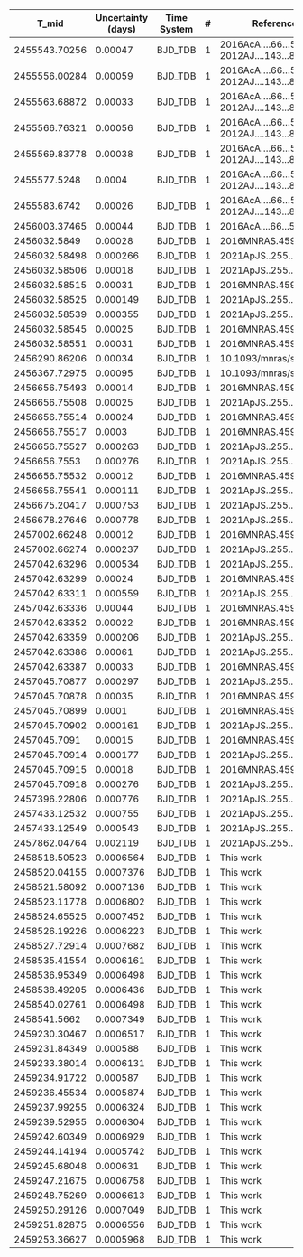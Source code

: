|T_mid        |Uncertainty (days)|Time System|#  |Reference                             |
|-------------|------------------|-----------|---|--------------------------------------|
|2455543.70256|0.00047           |BJD_TDB    |1  |2016AcA….66…55M; 2012AJ....143...81S  |
|2455556.00284|0.00059           |BJD_TDB    |1  |2016AcA….66…55M; 2012AJ....143...81S  |
|2455563.68872|0.00033           |BJD_TDB    |1  |2016AcA….66…55M; 2012AJ....143...81S  |
|2455566.76321|0.00056           |BJD_TDB    |1  |2016AcA….66…55M; 2012AJ....143...81S  |
|2455569.83778|0.00038           |BJD_TDB    |1  |2016AcA….66…55M; 2012AJ....143...81S  |
|2455577.5248 |0.0004            |BJD_TDB    |1  |2016AcA….66…55M; 2012AJ....143...81S  |
|2455583.6742 |0.00026           |BJD_TDB    |1  |2016AcA….66…55M; 2012AJ....143...81S  |
|2456003.37465|0.00044           |BJD_TDB    |1  |2016AcA....66...55M                   |
|2456032.5849 |0.00028           |BJD_TDB    |1  |2016MNRAS.459.1393M                   |
|2456032.58498|0.000266          |BJD_TDB    |1  |2021ApJS..255...15W                   |
|2456032.58506|0.00018           |BJD_TDB    |1  |2021ApJS..255...15W                   |
|2456032.58515|0.00031           |BJD_TDB    |1  |2016MNRAS.459.1393M                   |
|2456032.58525|0.000149          |BJD_TDB    |1  |2021ApJS..255...15W                   |
|2456032.58539|0.000355          |BJD_TDB    |1  |2021ApJS..255...15W                   |
|2456032.58545|0.00025           |BJD_TDB    |1  |2016MNRAS.459.1393M                   |
|2456032.58551|0.00031           |BJD_TDB    |1  |2016MNRAS.459.1393M                   |
|2456290.86206|0.00034           |BJD_TDB    |1  |10.1093/mnras/stw574                  |
|2456367.72975|0.00095           |BJD_TDB    |1  |10.1093/mnras/stw574                  |
|2456656.75493|0.00014           |BJD_TDB    |1  |2016MNRAS.459.1393M                   |
|2456656.75508|0.00025           |BJD_TDB    |1  |2021ApJS..255...15W                   |
|2456656.75514|0.00024           |BJD_TDB    |1  |2016MNRAS.459.1393M                   |
|2456656.75517|0.0003            |BJD_TDB    |1  |2016MNRAS.459.1393M                   |
|2456656.75527|0.000263          |BJD_TDB    |1  |2021ApJS..255...15W                   |
|2456656.7553 |0.000276          |BJD_TDB    |1  |2021ApJS..255...15W                   |
|2456656.75532|0.00012           |BJD_TDB    |1  |2016MNRAS.459.1393M                   |
|2456656.75541|0.000111          |BJD_TDB    |1  |2021ApJS..255...15W                   |
|2456675.20417|0.000753          |BJD_TDB    |1  |2021ApJS..255...15W                   |
|2456678.27646|0.000778          |BJD_TDB    |1  |2021ApJS..255...15W                   |
|2457002.66248|0.00012           |BJD_TDB    |1  |2016MNRAS.459.1393M                   |
|2457002.66274|0.000237          |BJD_TDB    |1  |2021ApJS..255...15W                   |
|2457042.63296|0.000534          |BJD_TDB    |1  |2021ApJS..255...15W                   |
|2457042.63299|0.00024           |BJD_TDB    |1  |2016MNRAS.459.1393M                   |
|2457042.63311|0.000559          |BJD_TDB    |1  |2021ApJS..255...15W                   |
|2457042.63336|0.00044           |BJD_TDB    |1  |2016MNRAS.459.1393M                   |
|2457042.63352|0.00022           |BJD_TDB    |1  |2016MNRAS.459.1393M                   |
|2457042.63359|0.000206          |BJD_TDB    |1  |2021ApJS..255...15W                   |
|2457042.63386|0.00061           |BJD_TDB    |1  |2021ApJS..255...15W                   |
|2457042.63387|0.00033           |BJD_TDB    |1  |2016MNRAS.459.1393M                   |
|2457045.70877|0.000297          |BJD_TDB    |1  |2021ApJS..255...15W                   |
|2457045.70878|0.00035           |BJD_TDB    |1  |2016MNRAS.459.1393M                   |
|2457045.70899|0.0001            |BJD_TDB    |1  |2016MNRAS.459.1393M                   |
|2457045.70902|0.000161          |BJD_TDB    |1  |2021ApJS..255...15W                   |
|2457045.7091 |0.00015           |BJD_TDB    |1  |2016MNRAS.459.1393M                   |
|2457045.70914|0.000177          |BJD_TDB    |1  |2021ApJS..255...15W                   |
|2457045.70915|0.00018           |BJD_TDB    |1  |2016MNRAS.459.1393M                   |
|2457045.70918|0.000276          |BJD_TDB    |1  |2021ApJS..255...15W                   |
|2457396.22806|0.000776          |BJD_TDB    |1  |2021ApJS..255...15W                   |
|2457433.12532|0.000755          |BJD_TDB    |1  |2021ApJS..255...15W                   |
|2457433.12549|0.000543          |BJD_TDB    |1  |2021ApJS..255...15W                   |
|2457862.04764|0.002119          |BJD_TDB    |1  |2021ApJS..255...15W                   |
|2458518.50523|0.0006564         |BJD_TDB    |1  |This work                             |
|2458520.04155|0.0007376         |BJD_TDB    |1  |This work                             |
|2458521.58092|0.0007136         |BJD_TDB    |1  |This work                             |
|2458523.11778|0.0006802         |BJD_TDB    |1  |This work                             |
|2458524.65525|0.0007452         |BJD_TDB    |1  |This work                             |
|2458526.19226|0.0006223         |BJD_TDB    |1  |This work                             |
|2458527.72914|0.0007682         |BJD_TDB    |1  |This work                             |
|2458535.41554|0.0006161         |BJD_TDB    |1  |This work                             |
|2458536.95349|0.0006498         |BJD_TDB    |1  |This work                             |
|2458538.49205|0.0006436         |BJD_TDB    |1  |This work                             |
|2458540.02761|0.0006498         |BJD_TDB    |1  |This work                             |
|2458541.5662 |0.0007349         |BJD_TDB    |1  |This work                             |
|2459230.30467|0.0006517         |BJD_TDB    |1  |This work                             |
|2459231.84349|0.000588          |BJD_TDB    |1  |This work                             |
|2459233.38014|0.0006131         |BJD_TDB    |1  |This work                             |
|2459234.91722|0.000587          |BJD_TDB    |1  |This work                             |
|2459236.45534|0.0005874         |BJD_TDB    |1  |This work                             |
|2459237.99255|0.0006324         |BJD_TDB    |1  |This work                             |
|2459239.52955|0.0006304         |BJD_TDB    |1  |This work                             |
|2459242.60349|0.0006929         |BJD_TDB    |1  |This work                             |
|2459244.14194|0.0005742         |BJD_TDB    |1  |This work                             |
|2459245.68048|0.000631          |BJD_TDB    |1  |This work                             |
|2459247.21675|0.0006758         |BJD_TDB    |1  |This work                             |
|2459248.75269|0.0006613         |BJD_TDB    |1  |This work                             |
|2459250.29126|0.0007049         |BJD_TDB    |1  |This work                             |
|2459251.82875|0.0006556         |BJD_TDB    |1  |This work                             |
|2459253.36627|0.0005968         |BJD_TDB    |1  |This work                             |
